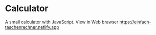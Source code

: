 # Calculator
A small calculator with JavaScript. View in Web brawser https://einfach-taschenrechner.netlify.app
